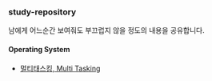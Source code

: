 ### study-repository

남에게 어느순간 보여줘도 부끄럽지 않을 정도의 내용을 공유합니다.

#### Operating System
- [멀티태스킹, Multi Tasking](/CS/multitasking.md)